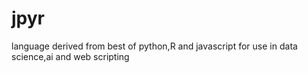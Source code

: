 # jpyr
language derived from best of python,R and javascript for use in data science,ai and web scripting

